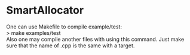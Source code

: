 # SmartAllocator
One can use Makefile to compile example/test:<br />
	 > make examples/test<br />
Also one may compile another files  with using this command. Just make sure that the name of .cpp is the same with a target.
